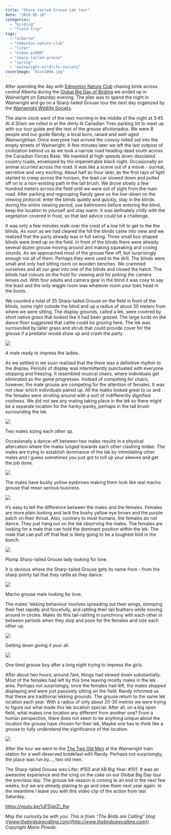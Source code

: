 ```yaml
---
title: "Sharp-tailed Grouse Lek tour"
date: "2019-05-10"
categories: 
  - "birding"
  - "field-trip"
tags: 
  - "alberta"
  - "edmonton-nature-club"
  - "lifer"
  - "nikon-p1000"
  - "sharp-tailed-grouse"
  - "spring"
  - "wainwright-wildlife-society"
coverImage: "dscn1094.jpg"
---
```


After spending the day with [Edmonton Nature Club](https://edmontonnatureclub.org/index.html) chasing birds across central Alberta during the [Global Big Day of Birding](https://ebird.org/news/global-big-day-4-may-2019) we ended up in Wainwright on Saturday evening. The plan was to spend the night in Wainwright and go on a Sharp-tailed Grouse tour the next day organized by the [Wainwright Wildlife Society](http://www.wainwrightdistrict.org/wildlife/).

The alarm clock went of the next morning in the middle of the night at 3:45. At 4:30am we rolled in at the dimly lit Canadian Tires parking lot to meet up with our tour guide and the rest of the grouse afictionados. We were 8 people and our guide Randy, a local born, raised and well-aged Wainwrightian. Once everyone had arrived the convoy rolled out into the empty streets of Wainwright. A few minutes later we left the last outpost of civilization behind us as we took a narrow road heading dead south across the Canadian Forces Base. We traveled at high speeds down desolated country roads, enveloped by the impenetrable black night. Occasionally an animal scurried across the road. It was like a scene out of a movie - surreal, secretive and very exciting. About half an hour later, as the first rays of light started to creep across the horizon, the lead car slowed down and pulled off on to a non-existing path in the tall brush. We drove slowly a few hundred meters across the field until we were out of sight from the main road. After parking and regrouping Randy gave us the low-down on the viewing protocol: enter the blinds quietly and quickly, stay in the blinds during the entire viewing period, use bathrooms before entering the blind, keep the location to yourself and stay warm. It was definately chilly with the vegetation covered in frost, so that last advice could be a challenge.

It was only a few minutes walk over the crest of a low hill to get to the the blinds. As soon as we had cleared the hill the blinds came into view and we realized that the party already was in full swing. Three small box shaped blinds were lined up on the field. In front of the blinds there were already several dozen grouse moving around and making squeaking and cooing sounds. As we approached most of the grouse flew off, but surprisingly enough not all of them. Perhaps they were used to the drill. The blinds were small and only had sitting room on wooden benches. We crammed ourselves and all our gear into one of the blinds and closed the hatch. The blinds had cutouts on the front for viewing and for poking the camera lenses out. With four adults and camera gear in the blind it was cosy to say the least and the only wiggle room was whatever room your toes head in the boots.

We counted a total of 35 Sharp-tailed Grouse on the field in front of the blinds, some right outside the blind and up a radius of about 30 meters from where we were sitting. The display grounds, called a lek, were covered by short native grass that looked like it had been grazed. The large turds on the dance floor suggested that cattle could be grazing here. The lek was surrounded by taller grass and shrub that could provide cover for the grouse if a predator would show up and crash the party.

![](images/dscn1154.jpg)

A male ready to impress the ladies.

As we settled in we soon realized that the there was a definitive rhythm to the display. Periods of display was intermittently punctuated with everyone stopping and freezing. It resembled musical chairs, where individuals get eliminated as the game progresses. Instead of competing for chairs, however, the male grouse are competing for the attention of females. It was not clear which individuals paired up. All the males looked great to us and the females were strolling around with a sort of indifferently dignified coolness. We did not see any mating taking place in the lek so there might be a separate location for the hanky-panky, perhaps in the tall brush surrounding the lek.

![](images/dscn1094.jpg)

Two males sizing each other up.

Occasionally a dance-off between two males results in a physical altercation where the males lunged towards each other clashing midair. The males are trying to establish dominance of the lek by intimidating other males and I guess sometimes you just got to roll up your sleeves and get the job done.

![](images/dscn1174.jpg)

The males have bushy yellow eyebrows making them look like real macho grouse that mean serious business.

![](images/dscn1165.jpg)

It’s easy to tell the difference between the males and the females. Females are more plain looking and lack the bushy yellow eye brows and the purple patch on their throat. Also, contrary to most humans, the females do not dance. They just hang out on the lek observing the males. The females are looking for a male that can hold the dominant position within the lek. The male that can pull off that feat is likely going to be a toughest bird in the bunch.

![](images/dscn1114.jpg)

Plump Sharp-tailed Grouse lady looking for love.

It is obvious where the Sharp-tailed Grouse gets its name from - from the sharp pointy tail that they rattle as they dance.

![](images/dscn1112.jpg)

Macho grouse male looking for love.

The males’ lekking behaviour involves spreading out their wings, stomping their feet rapidly and forcefully, and rattling their tail feathers while moving around in circles. Males do this tail-rattling in synchrony with each other in between periods when they stop and pose for the females and size each other up.

![](images/dscn1065.jpg)

Getting down giving it your all.

![](images/dscn1134.jpg)

One tired grouse boy after a long night trying to impress the girls.

After about two hours, around 7am, things had slowed down substantially. Most of the females had left by this time leaving mostly males in the lek area. Perhaps not surprisingly, once the females had left, the males stopped displaying and were just passively sitting on the field. Randy informed us that these are traditional lekking grounds. The grouse return to the same lek location each year. With a radius of only about 20-30 metres we were trying to figure out what made this lek location special. After all, on a big open field, what makes one location any different from another one? From a human perspective, there does not seem to be anything unique about the location the grouse have chosen for their lek. Maybe one has to think like a grouse to fully understand the significance of the location.

![](images/dscn1205.jpg)

After the tour we went to the [The Two Old Men](https://m.facebook.com/2oldguysrestaurant/) at the Wainwright train station for a well-deserved breakfast with Randy. Perhaps not surprisingly, the place was run by..., two old men.

The Sharp-tailed Grouse was Lifer: #150 and AB Big Year: #101. It was an awesome experience and the icing on the cake on our Global Big Day tour the previous day. The grouse lek season is coming to an end in the next few weeks, but we are already planing to go and view them next year again. In the meantime I leave you with this video clip of the action from last Saturday.

https://youtu.be/1JFDjqrZ\_Rw

_May the curiosity be with you. This is from “The Birds are Calling” blog ([www.thebirdsarecalling.com](http://www.thebirdsarecalling.com)). Copyright Mario Pineda._
